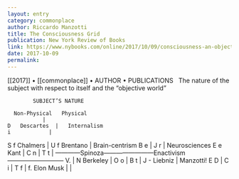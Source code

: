```yaml
---
layout: entry
category: commonplace
author: Riccardo Manzotti
title: The Consciousness Grid
publication: New York Review of Books
link: https://www.nybooks.com/online/2017/10/09/consciousness-an-object-lesson/
date: 2017-10-09
permalink: 
---
```


[[2017]] • [[commonplace]] • AUTHOR • PUBLICATIONS 
 
The nature of the subject with respect to itself and the “objective world”


		    SUBJECT’S NATURE
		
	  Non-Physical	 Physical
			   |
	D   Descartes  |   Internalism
	i	         |
S	f   Chalmers   |
U	f    Brentano  |   Brain-centrism
B	e		   |
J	r		   |   Neurosciences
E	e	Kant     |
C	n		   |
T	t		   |
	  ————Spinoza————————Enactivism—————————
V.			   |
	N    Berkeley  |
O	o		   |
B	t		   |
J	-    Liebniz   |	  Manzotti!
E	D		   |
C	i		   |
T	f		   |
	f.   Elon Musk |
			   |